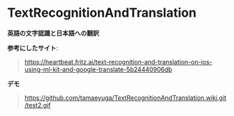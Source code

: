 # TextRecognitionAndTranslation
**英語の文字認識と日本語への翻訳**

**参考にしたサイト**:
> https://heartbeat.fritz.ai/text-recognition-and-translation-on-ios-using-ml-kit-and-google-translate-5b24440906db

**デモ**
> https://github.com/tamaeyuga/TextRecognitionAndTranslation.wiki.git/test2.gif

